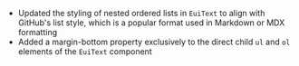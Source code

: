 - Updated the styling of nested ordered lists in `EuiText` to align with GitHub's list style, which is a popular format used in Markdown or MDX formatting
- Added a margin-bottom property exclusively to the direct child `ul` and `ol` elements of the `EuiText` component